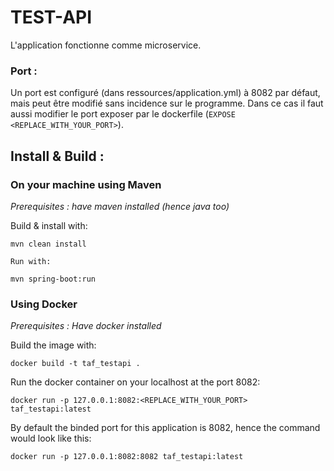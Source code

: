 # TEST-API

L'application fonctionne comme microservice.

### Port :

Un port est configuré (dans ressources/application.yml) à 8082 par défaut, mais peut être modifié sans incidence sur le programme.
Dans ce cas il faut aussi modifier le port exposer par le dockerfile (`EXPOSE <REPLACE_WITH_YOUR_PORT>`).

## Install & Build :

### On your machine using Maven
*Prerequisites : have maven installed (hence java too)*

Build & install with:
```shell
mvn clean install

Run with:
```
```shell
mvn spring-boot:run
```

### Using Docker

*Prerequisites : Have docker installed*

Build the image with:
```shell
docker build -t taf_testapi .
```

Run the docker container on your localhost at the port 8082:
```shell
docker run -p 127.0.0.1:8082:<REPLACE_WITH_YOUR_PORT> taf_testapi:latest
```

By default the binded port for this application is 8082, hence the command would look like this:
```shell
docker run -p 127.0.0.1:8082:8082 taf_testapi:latest
```



